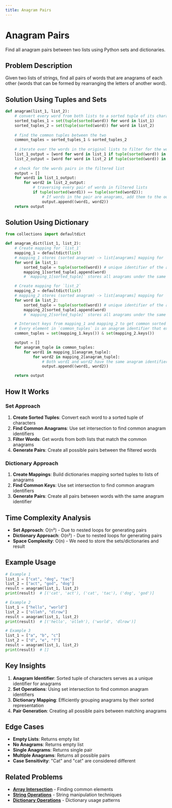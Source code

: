 ```yaml
---
title: Anagram Pairs
---
```


# Anagram Pairs

Find all anagram pairs between two lists using Python sets and dictionaries.

## Problem Description

Given two lists of strings, find all pairs of words that are anagrams of each other (words that can be formed by rearranging the letters of another word).

## Solution Using Tuples and Sets

```python
def anagram(list_1, list_2):
    # convert every word from both lists to a sorted tuple of its characters to have a unified form for all anagram words
    sorted_tuples_1 = set(tuple(sorted(word)) for word in list_1)
    sorted_tuples_2 = set(tuple(sorted(word)) for word in list_2)
    
    # find the common tuples between the two
    common_tuples = sorted_tuples_1 & sorted_tuples_2
    
    # iterate over the words in the original lists to filter for the words that are anagram
    list_1_output = [word for word in list_1 if tuple(sorted(word)) in common_tuples] # contains anagrams from the first list
    list_2_output = [word for word in list_2 if tuple(sorted(word)) in common_tuples] # contains anagrams from the second list
    
    # check for the words pairs in the filtered list
    output = []
    for word1 in list_1_output:
        for word2 in list_2_output:
            # traversing every pair of words in filtered lists
            if tuple(sorted(word1)) == tuple(sorted(word2)):
                # If words in the pair are anagrams, add them to the output list
                output.append((word1, word2))
    return output
```

## Solution Using Dictionary

```python
from collections import defaultdict

def anagram_dict(list_1, list_2):
    # Create mapping for `list_1`
    mapping_1 = defaultdict(list)
    # mapping_1 stores (sorted anagram) -> list[anagrams] mapping for `list_1`
    for word in list_1:
        sorted_tuple = tuple(sorted(word)) # unique identifier of the anagram
        mapping_1[sorted_tuple].append(word)
        # `mapping_1[sorted_tuple]` stores all anagrams under the same identifier for `list_1`

    # Create mapping for `list_2`
    mapping_2 = defaultdict(list)
    # mapping_2 stores (sorted anagram) -> list[anagrams] mapping for `list_2`
    for word in list_2:
        sorted_tuple = tuple(sorted(word)) # unique identifier of the anagram
        mapping_2[sorted_tuple].append(word)
        # `mapping_2[sorted_tuple]` stores all anagrams under the same identifier for `list_2`

    # Intersect keys from mapping_1 and mapping_2 to get common sorted tuples
    # Every element in `common_tuples` is an anagram identifier that exists in both lists
    common_tuples = set(mapping_1.keys()) & set(mapping_2.keys())

    output = []
    for anagram_tuple in common_tuples:
        for word1 in mapping_1[anagram_tuple]:
            for word2 in mapping_2[anagram_tuple]:
                # Both word1 and word2 have the same anagram identifier, so are anagrams
                output.append((word1, word2))

    return output
```

## How It Works

### Set Approach
1. **Create Sorted Tuples**: Convert each word to a sorted tuple of characters
2. **Find Common Anagrams**: Use set intersection to find common anagram identifiers
3. **Filter Words**: Get words from both lists that match the common anagrams
4. **Generate Pairs**: Create all possible pairs between the filtered words

### Dictionary Approach
1. **Create Mappings**: Build dictionaries mapping sorted tuples to lists of anagrams
2. **Find Common Keys**: Use set intersection to find common anagram identifiers
3. **Generate Pairs**: Create all pairs between words with the same anagram identifier

## Time Complexity Analysis

- **Set Approach**: O(n²) - Due to nested loops for generating pairs
- **Dictionary Approach**: O(n²) - Due to nested loops for generating pairs
- **Space Complexity**: O(n) - We need to store the sets/dictionaries and result

## Example Usage

```python
# Example 1
list_1 = ["cat", "dog", "tac"]
list_2 = ["act", "god", "dog"]
result = anagram(list_1, list_2)
print(result)  # [('cat', 'act'), ('cat', 'tac'), ('dog', 'god')]

# Example 2
list_1 = ["hello", "world"]
list_2 = ["olleh", "dlrow"]
result = anagram(list_1, list_2)
print(result)  # [('hello', 'olleh'), ('world', 'dlrow')]

# Example 3
list_1 = ["a", "b", "c"]
list_2 = ["d", "e", "f"]
result = anagram(list_1, list_2)
print(result)  # []
```

## Key Insights

1. **Anagram Identifier**: Sorted tuple of characters serves as a unique identifier for anagrams
2. **Set Operations**: Using set intersection to find common anagram identifiers
3. **Dictionary Mapping**: Efficiently grouping anagrams by their sorted representation
4. **Pair Generation**: Creating all possible pairs between matching anagrams

## Edge Cases

- **Empty Lists**: Returns empty list
- **No Anagrams**: Returns empty list
- **Single Anagrams**: Returns single pair
- **Multiple Anagrams**: Returns all possible pairs
- **Case Sensitivity**: "Cat" and "cat" are considered different

## Related Problems

- **[Array Intersection](Array_Intersection.md)** - Finding common elements
- **[String Operations](../String_Problems/String_Operations.md)** - String manipulation techniques
- **[Dictionary Operations](../../Data_Structures/Hash_Tables/Python_Dictionary_Operations.md)** - Dictionary usage patterns
